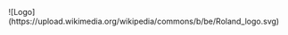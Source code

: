 <div style="justify-items:center;">
![Logo](https://upload.wikimedia.org/wikipedia/commons/b/be/Roland_logo.svg)
</div>
